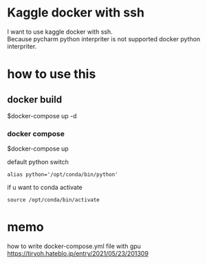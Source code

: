 # Kaggle docker with ssh
I want to use kaggle docker with ssh.  
Because pycharm python interpriter is not supported docker python interpriter.

# how to use this
## docker build
$docker-compose up -d

### docker compose

$docker-compose up

default python switch
```
alias python='/opt/conda/bin/python'
```

if u want to conda activate
```
source /opt/conda/bin/activate
```

# memo
how to write docker-compose.yml file with gpu
https://tiryoh.hateblo.jp/entry/2021/05/23/201309
